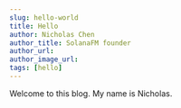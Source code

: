 ```yaml
---
slug: hello-world
title: Hello
author: Nicholas Chen
author_title: SolanaFM founder
author_url: 
author_image_url: 
tags: [hello]
---
```


Welcome to this blog. My name is Nicholas.

